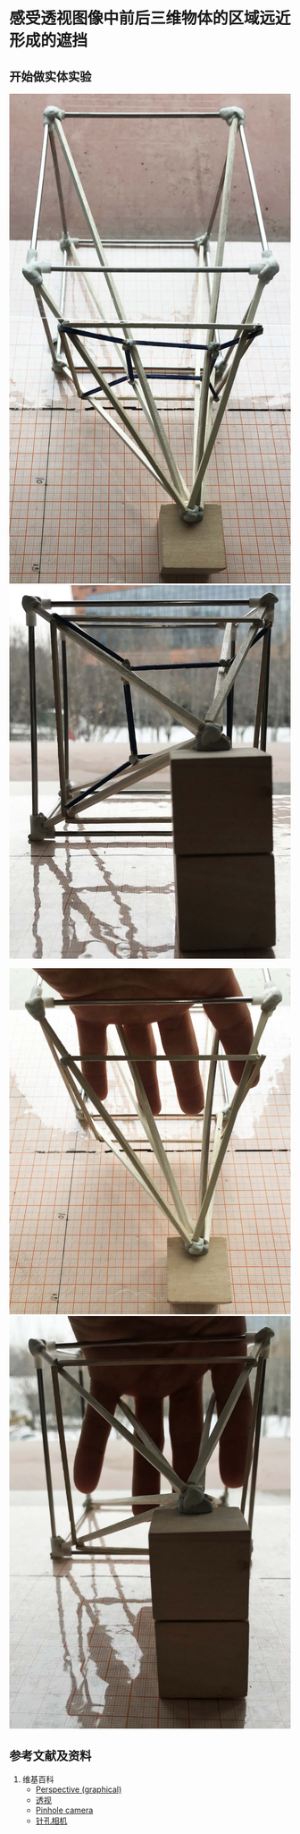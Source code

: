 # 感受透视图像中前后三维物体的区域远近形成的遮挡

## 开始做实体实验

![](/images/用双目视觉传感器模仿人眼获取环境点云/感受透视图像中前后三维物体的区域远近形成的遮挡/1a1.jpg)
![](/images/用双目视觉传感器模仿人眼获取环境点云/感受透视图像中前后三维物体的区域远近形成的遮挡/1a2.jpg)

![](/images/用双目视觉传感器模仿人眼获取环境点云/感受透视图像中前后三维物体的区域远近形成的遮挡/2a1.jpg)
![](/images/用双目视觉传感器模仿人眼获取环境点云/感受透视图像中前后三维物体的区域远近形成的遮挡/2a2.jpg)

## 参考文献及资料

1. 维基百科
	- [Perspective (graphical)](https://en.wikipedia.org/wiki/Perspective_(graphical)) 
	- [透视](https://zh.wikipedia.org/wiki/%E9%80%8F%E8%A7%86) 
	- [Pinhole camera](https://en.wikipedia.org/wiki/Pinhole_camera) 
	- [针孔相机](https://zh.wikipedia.org/wiki/%E9%87%9D%E5%AD%94%E7%9B%B8%E6%A9%9F) 